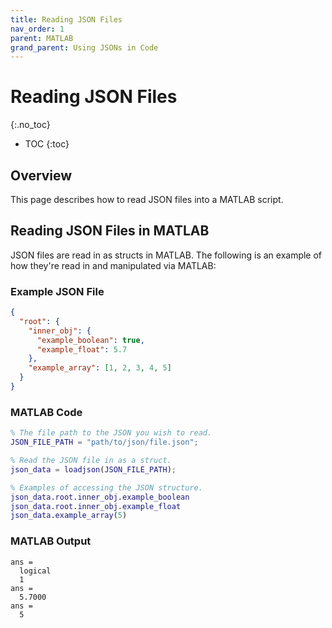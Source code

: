 ```yaml
---
title: Reading JSON Files
nav_order: 1
parent: MATLAB
grand_parent: Using JSONs in Code
---
```


# Reading JSON Files
{:.no_toc}

* TOC
{:toc}

## Overview

This page describes how to read JSON files into a MATLAB script.

## Reading JSON Files in MATLAB

JSON files are read in as structs in MATLAB. The following is an example of how they're read in and manipulated via MATLAB:

### Example JSON File

```json
{
  "root": {
    "inner_obj": {
      "example_boolean": true,
      "example_float": 5.7
    },
    "example_array": [1, 2, 3, 4, 5]
  }
}
```

### MATLAB Code

```m
% The file path to the JSON you wish to read.
JSON_FILE_PATH = "path/to/json/file.json";

% Read the JSON file in as a struct.
json_data = loadjson(JSON_FILE_PATH);

% Examples of accessing the JSON structure.
json_data.root.inner_obj.example_boolean
json_data.root.inner_obj.example_float
json_data.example_array(5)
```

### MATLAB Output

```
ans =
  logical
  1
ans =
  5.7000
ans =
  5
```